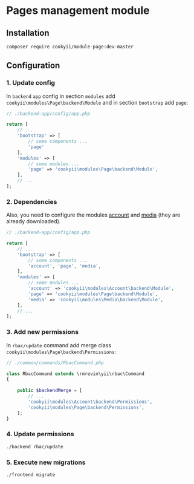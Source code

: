 Pages management module
=======================

Installation
------------

```bash
composer require cookyii/module-page:dev-master
```

Configuration
-------------

### 1. Update config
In `backend` `app` config
in section `modules` add `cookyii\modules\Page\backend\Module`
and in section `bootstrap` add `page`:
```php
// ./backend-app/config/app.php

return [
    // ...
    'bootstrap' => [
        // some components ...
        'page'
    ],
    'modules' => [
        // some modules ...
        'page' => 'cookyii\modules\Page\backend\Module',
    ],
    // ...
];
```

### 2. Dependencies
Also, you need to configure the modules [account](https://github.com/cookyii/module-account)
and [media](https://github.com/cookyii/module-media) (they are already downloaded).

```php
// ./backend-app/config/app.php

return [
    // ...
    'bootstrap' => [
        // some components ...
        'account', 'page', 'media',
    ],
    'modules' => [
        // some modules ...
        'account' => 'cookyii\modules\Account\backend\Module',
        'page' => 'cookyii\modules\Page\backend\Module',
        'media' => 'cookyii\modules\Media\backend\Module',
    ],
    // ...
];
```

### 3. Add new permissions
In `rbac/update` command add merge class `cookyii\modules\Page\backend\Permissions`:
```php
// ./common/commands/RbacCommand.php

class RbacCommand extends \rmrevin\yii\rbac\Command
{
    
    public $backendMerge = [
        // ...
        'cookyii\modules\Account\backend\Permissions',
        'cookyii\modules\Page\backend\Permissions',
    ];
}

```

### 4. Update permissions
```bash
./backend rbac/update
```

### 5. Execute new migrations
```bash
./frontend migrate
```
